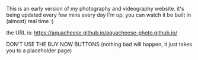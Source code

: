 This is an early version of my photography and videography website. it's being updated every few mins every day I'm up, you can watch it be built in (almost) real time :) 

the URL is: https://aquacheese.github.io/aquacheese-photo.github.io/

DON'T USE THE BUY NOW BUTTONS (nothing bad will happen, it just takes you to a placeholder page)
